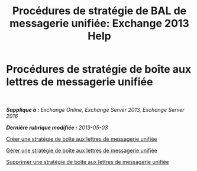 ﻿---
title: 'Procédures de stratégie de BAL de messagerie unifiée: Exchange 2013 Help'
TOCTitle: Procédures de stratégie de boîte aux lettres de messagerie unifiée
ms:assetid: 37db12de-109f-4e81-9e6a-effab2c2171d
ms:mtpsurl: https://technet.microsoft.com/fr-fr/library/JJ851061(v=EXCHG.150)
ms:contentKeyID: 50555372
ms.date: 05/23/2018
mtps_version: v=EXCHG.150
ms.translationtype: MT
---

# Procédures de stratégie de boîte aux lettres de messagerie unifiée

 

_**Sapplique à :** Exchange Online, Exchange Server 2013, Exchange Server 2016_

_**Dernière rubrique modifiée :** 2013-05-03_

[Créer une stratégie de boîte aux lettres de messagerie unifiée](create-a-um-mailbox-policy-exchange-2013-help.md)

[Gérer une stratégie de boîte aux lettres de messagerie unifiée](https://docs.microsoft.com/fr-fr/exchange/voice-mail-unified-messaging/set-up-voice-mail/manage-um-mailbox-policy)

[Supprimer une stratégie de boîte aux lettres de messagerie unifiée](delete-a-um-mailbox-policy-exchange-2013-help.md)

